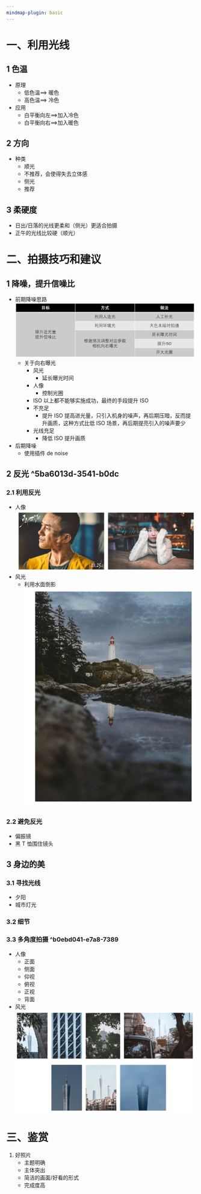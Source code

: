 ```yaml
---
mindmap-plugin: basic
---
```

# 一、利用光线

## 1 色温

- 原理
  - 低色温==> 暖色
  - 高色温==> 冷色
- 应用
  - 白平衡向左==>加入冷色
  - 白平衡向右==>加入暖色

## 2 方向

- 种类
  - 顺光
  - 不推荐，会使得失去立体感
  - 侧光
  - 推荐

## 3 柔硬度

- 日出/日落的光线更柔和（侧光）更适合拍摄
- 正午的光线比较硬（顺光）

# 二、拍摄技巧和建议

## 1 降噪，提升信噪比

- 前期降噪思路
  ![](images/Pasted%20image%2020231216221237.png)
  - 关于向右曝光
    - 风光
      - 延长曝光时间
    - 人像
      - 控制光圈
    - ISO
      以上都不能够实施成功，最终的手段提升 ISO
    - 不充足
      - 提升 ISO 提高进光量，只引入机身的噪声，再后期压暗，反而提升画质，这种方式比低 ISO 场景，再后期提亮引入的噪声要少
    - 光线充足
      - 降低 ISO 提升画质
- 后期降噪
  - 使用插件 de noise

## 2 反光 ^5ba6013d-3541-b0dc

### 2.1 利用反光

- 人像
  ![](images/Pasted%20image%2020231216222436.png)
- 风光
  - 利用水面倒影
    ![](images/Pasted%20image%2020231216222545.png)

### 2.2 避免反光

- 偏振镜
- 黑 T 恤围住镜头

## 3 身边的美

### 3.1 寻找光线

- 夕阳
- 城市灯光

### 3.2 细节

### 3.3 多角度拍摄 ^b0ebd041-e7a8-7389

- 人像
  - 正面
  - 侧面
  - 仰视
  - 俯视
  - 正视
  - 背面
- 风光
  ![](images/Pasted%20image%2020231216223432.png)

# 三、鉴赏

1. 好照片
   - 主题明确
   - 主体突出
   - 简洁的画面/好看的形式
   - 完成度高

